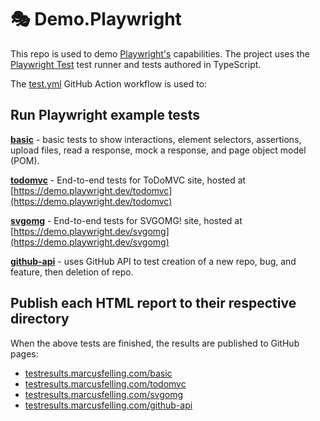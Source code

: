 # 🎭 Demo.Playwright
This repo is used to demo [Playwright's](https://playwright.dev/) capabilities. The project uses the [Playwright Test](https://playwright.dev/docs/intro) test runner and tests authored in TypeScript.

The [test.yml](../../actions/workflows/test.yml) GitHub Action workflow is used to:

## Run Playwright example tests

**[basic](./basic)** - basic tests to show interactions, element selectors, assertions, upload files, read a response, mock a response, and page object model (POM).

**[todomvc](./todomvc)** - End-to-end tests for ToDoMVC site, hosted at [https://demo.playwright.dev/todomvc](https://demo.playwright.dev/todomvc)

**[svgomg](./svgomg)** - End-to-end tests for SVGOMG! site, hosted at [https://demo.playwright.dev/svgomg](https://demo.playwright.dev/svgomg)

**[github-api](./github-api)** - uses GitHub API to test creation of a new repo, bug, and feature, then deletion of repo.

## Publish each HTML report to their respective directory

When the above tests are finished, the results are published to GitHub pages:

* [testresults.marcusfelling.com/basic](https://testresults.marcusfelling.com/basic)
* [testresults.marcusfelling.com/todomvc](https://testresults.marcusfelling.com/todomvc)
* [testresults.marcusfelling.com/svgomg](https://testresults.marcusfelling.com/svgomg)
* [testresults.marcusfelling.com/github-api](https://testresults.marcusfelling.com/github-api)
